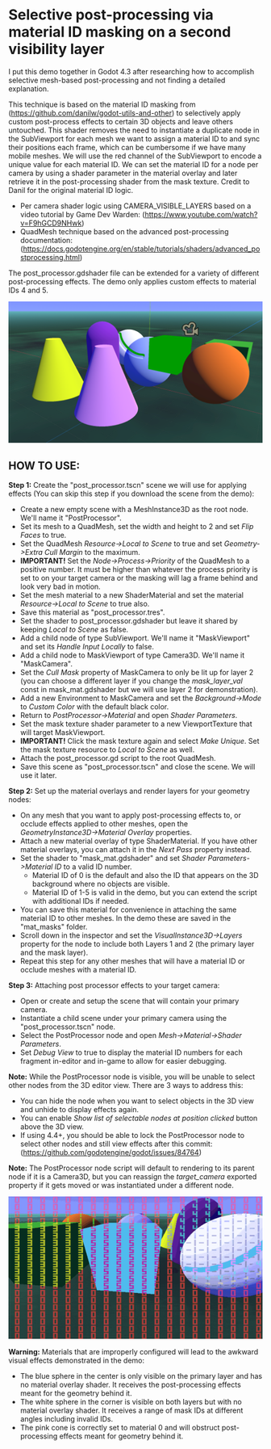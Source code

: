 # Selective post-processing via material ID masking on a second visibility layer

I put this demo together in Godot 4.3 after researching how to accomplish selective mesh-based post-processing and not finding a detailed explanation.

This technique is based on the material ID masking from (https://github.com/danilw/godot-utils-and-other) to selectively apply custom post-process effects to certain 3D objects and leave others untouched.  This shader removes the need to instantiate a duplicate node in the SubViewport for each mesh we want to assign a material ID to and sync their positions each frame, which can be cumbersome if we have many mobile meshes.  We will use the red channel of the SubViewport to encode a unique value for each material ID.  We can set the material ID for a node per camera by using a shader parameter in the material overlay and later retrieve it in the post-processing shader from the mask texture.  Credit to Danil for the original material ID logic.

- Per camera shader logic using CAMERA_VISIBLE_LAYERS based on a video tutorial by Game Dev Warden: (https://www.youtube.com/watch?v=F9hGCD9NHwk)
- QuadMesh technique based on the advanced post-processing documentation: (https://docs.godotengine.org/en/stable/tutorials/shaders/advanced_postprocessing.html)

The post_processor.gdshader file can be extended for a variety of different post-processing effects. The demo only applies custom effects to material IDs 4 and 5.

<img src="media/screenshot_1.png">

## HOW TO USE:

**Step 1:** Create the "post_processor.tscn" scene we will use for applying effects (You can skip this step if you download the scene from the demo):
- Create a new empty scene with a MeshInstance3D as the root node. We'll name it "PostProcessor".
- Set its mesh to a QuadMesh, set the width and height to 2 and set *Flip Faces* to true.
- Set the QuadMesh *Resource->Local to Scene* to true and set *Geometry->Extra Cull Margin* to the maximum.
- **IMPORTANT!** Set the *Node->Process->Priority* of the QuadMesh to a positive number. It must be higher than whatever the process priority is set to on your target camera or the masking will lag a frame behind and look very bad in motion.
- Set the mesh material to a new ShaderMaterial and set the material *Resource->Local to Scene* to true also.
- Save this material as "post_processor.tres".
- Set the shader to post_processor.gdshader but leave it shared by keeping *Local to Scene* as false.
- Add a child node of type SubViewport. We'll name it "MaskViewport" and set its *Handle Input Locally* to false.
- Add a child node to MaskViewport of type Camera3D. We'll name it "MaskCamera".
- Set the *Cull Mask* property of MaskCamera to only be lit up for layer 2 (you can choose a different layer if you change the *mask_layer_val* const in mask_mat.gdshader but we will use layer 2 for demonstration).
- Add a new Environment to MaskCamera and set the *Background->Mode* to *Custom Color* with the default black color.
- Return to *PostProcessor->Material* and open *Shader Parameters*.
- Set the mask texture shader parameter to a new ViewportTexture that will target MaskViewport.
- **IMPORTANT!** Click the mask texture again and select *Make Unique*. Set the mask texture resource to *Local to Scene* as well.
- Attach the post_processor.gd script to the root QuadMesh.
- Save this scene as "post_processor.tscn" and close the scene. We will use it later.

**Step 2:** Set up the material overlays and render layers for your geometry nodes:
- On any mesh that you want to apply post-processing effects to, or occlude effects applied to other meshes, open the *GeometryInstance3D->Material Overlay* properties.
- Attach a new material overlay of type ShaderMaterial. If you have other material overlays, you can attach it in the *Next Pass* property instead.
- Set the shader to "mask_mat.gdshader" and set *Shader Parameters->Material ID* to a valid ID number.
	- Material ID of 0 is the default and also the ID that appears on the 3D background where no objects are visible.
	- Material ID of 1-5 is valid in the demo, but you can extend the script with additional IDs if needed.
- You can save this material for convenience in attaching the same material ID to other meshes. In the demo these are saved in the "mat_masks" folder.
- Scroll down in the inspector and set the *VisualInstance3D->Layers* property for the node to include both Layers 1 and 2 (the primary layer and the mask layer).
- Repeat this step for any other meshes that will have a material ID or occlude meshes with a material ID.

**Step 3:** Attaching post processor effects to your target camera:
- Open or create and setup the scene that will contain your primary camera.
- Instantiate a child scene under your primary camera using the "post_processor.tscn" node.
- Select the PostProcessor node and open *Mesh->Material->Shader Parameters*.
- Set *Debug View* to true to display the material ID numbers for each fragment in-editor and in-game to allow for easier debugging.

**Note:** While the PostProcessor node is visible, you will be unable to select other nodes from the 3D editor view. There are 3 ways to address this:
- You can hide the node when you want to select objects in the 3D view and unhide to display effects again.
- You can enable *Show list of selectable nodes at position clicked* button above the 3D view.
- If using 4.4+, you should be able to lock the PostProcessor node to select other nodes and still view effects after this commit: (https://github.com/godotengine/godot/issues/84764)

**Note:** The PostProcessor node script will default to rendering to its parent node if it is a Camera3D, but you can reassign the *target_camera* exported property if it gets moved or was instantiated under a different node.

<img src="media/screenshot_2.gif">

**Warning:** Materials that are improperly configured will lead to the awkward visual effects demonstrated in the demo:
- The blue sphere in the center is only visible on the primary layer and has no material overlay shader. It receives the post-processing effects meant for the geometry behind it.
- The white sphere in the corner is visible on both layers but with no material overlay shader. It receives a range of mask IDs at different angles including invalid IDs.
- The pink cone is correctly set to material 0 and will obstruct post-processing effects meant for geometry behind it.
